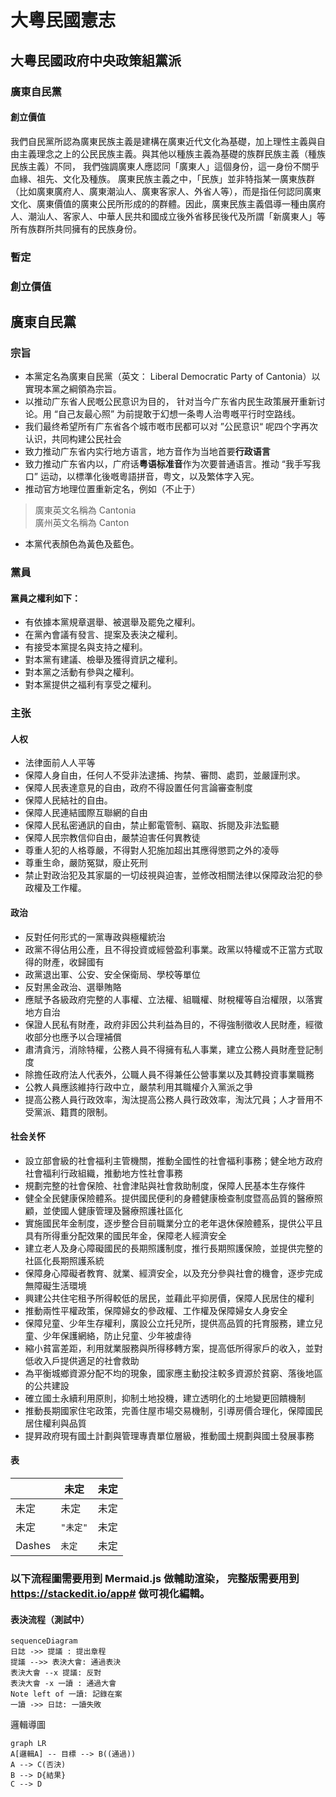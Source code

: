 # 大粵民國憲志

## 大粵民國政府中央政策組黨派

### 廣東自民黨
#### 創立價值
我們自民黨所認為廣東民族主義是建構在廣東近代文化為基礎，加上理性主義與自由主義理念之上的公民民族主義。與其他以種族主義為基礎的族群民族主義（種族民族主義）不同，
我們強調廣東人應認同「廣東人」這個身份，這一身份不關乎血緣、祖先、文化及種族。
廣東民族主義之中，「民族」並非特指某一廣東族群（比如廣東廣府人、廣東潮汕人、廣東客家人、外省人等），而是指任何認同廣東文化、廣東價值的廣東公民所形成的的群體。因此，廣東民族主義倡導一種由廣府人、潮汕人、客家人、中華人民共和國成立後外省移民後代及所謂「新廣東人」等所有族群所共同擁有的民族身份。
	
### 暫定

### 創立價值

## 廣東自民黨
### 宗旨
- 本黨定名為廣東自民黨（英文： Liberal Democratic Party of Cantonia）以實現本黨之綱領為宗旨。
- 以推动广东省人民嘅公民意识为目的， 针对当今广东省内民生政策展开重新讨论。用 “自己友最心照” 为前提敢于幻想一条粤人治粤嘅平行时空路线。 
- 我们最终希望所有广东省各个城市嘅市民都可以对 ”公民意识“ 呢四个字再次认识，共同构建公民社会 
- 致力推动广东省内实行地方语言，地方音作为当地首要**行政语言**
- 致力推动广东省内以，广府话**粤语标准音**作为次要普通语言。推动 “我手写我口” 运动，以標準化後嘅粵語拼音，粤文，以及繁体字入宪。
- 推动官方地理位置重新定名，例如（不止于）
> 廣東英文名稱為 Cantonia  
> 廣州英文名稱為 Canton
- 本黨代表顏色為黃色及藍色。

### 黨員
#### 黨員之權利如下：
-   有依據本黨規章選舉、被選舉及罷免之權利。
-   在黨內會議有發言、提案及表決之權利。    
-   有接受本黨提名與支持之權利。    
-   對本黨有建議、檢舉及獲得資訊之權利。
-   對本黨之活動有參與之權利。    
-   對本黨提供之福利有享受之權利。

### 主张
#### 人权
- 法律面前人人平等
- 保障人身自由，任何人不受非法逮捕、拘禁、審問、處罰，並嚴謹刑求。
- 保障人民表達意見的自由，政府不得設置任何言論審查制度
- 保障人民結社的自由。
- 保障人民連結國際互聯網的自由
- 保障人民私密通訊的自由，禁止郵電管制、竊取、拆閱及非法監聽
- 保障人民宗教信仰自由，嚴禁迫害任何異教徒
- 尊重人犯的人格尊嚴，不得對人犯施加超出其應得懲罰之外的凌辱
- 尊重生命，嚴防冤獄，廢止死刑
- 禁止對政治犯及其家屬的一切歧視與迫害，並修改相關法律以保障政治犯的參政權及工作權。

#### 政治
- 反對任何形式的一黨專政與極權統治
- 政黨不得佔用公產，且不得投資或經營盈利事業。政黨以特權或不正當方式取得的財產，收歸國有
- 政黨退出軍、公安、安全保衛局、學校等單位
- 反對黑金政治、選舉賄賂
- 應賦予各級政府完整的人事權、立法權、組職權、財稅權等自治權限，以落實地方自治
- 保證人民私有財產，政府非因公共利益為目的，不得強制徵收人民財產，經徵收部分也應予以合理補償
- 肅清貪污，消除特權，公務人員不得擁有私人事業，建立公務人員財產登記制度
- 除擔任政府法人代表外，公職人員不得兼任公營事業以及其轉投資事業職務
- 公教人員應該維持行政中立，嚴禁利用其職權介入黨派之爭
- 提高公務人員行政效率，淘汰提高公務人員行政效率，淘汰冗員；人才晉用不受黨派、籍貫的限制。

#### 社会关怀
- 設立部會級的社會福利主管機關，推動全國性的社會福利事務；健全地方政府社會福利行政組織，推動地方性社會事務
- 規劃完整的社會保險、社會津貼與社會救助制度，保障人民基本生存條件
- 健全全民健康保險體系。提供國民便利的身體健康檢查制度暨高品質的醫療照顧，並使國人健康管理及醫療照護社區化
- 實施國民年金制度，逐步整合目前職業分立的老年退休保險體系，提供公平且具有所得重分配效果的國民年金，保障老人經濟安全
- 建立老人及身心障礙國民的長期照護制度，推行長期照護保險，並提供完整的社區化長期照護系統
- 保障身心障礙者教育、就業、經濟安全，以及充分參與社會的機會，逐步完成無障礙生活環境
- 興建公共住宅租予所得較低的居民，並藉此平抑房價，保障人民居住的權利
- 推動兩性平權政策，保障婦女的參政權、工作權及保障婦女人身安全
- 保障兒童、少年生存權利，廣設公立托兒所，提供高品質的托育服務，建立兒童、少年保護網絡，防止兒童、少年被虐待
- 縮小貧富差距，利用就業服務與所得移轉方案，提高低所得家戶的收入，並對低收入戶提供適足的社會救助
- 為平衡城鄉資源分配不均的現象，國家應主動投注較多資源於貧窮、落後地區的公共建設
- 確立國土永續利用原則，抑制土地投機，建立透明化的土地變更回饋機制
- 推動長期國家住宅政策，完善住屋市場交易機制，引導房價合理化，保障國民居住權利與品質
- 提昇政府現有國土計劃與管理專責單位層級，推動國土規劃與國土發展事務


#### 表

|                |未定                            |未定                         |
|----------------|-------------------------------|-----------------------------|
|未定             |未定                            |未定         
|未定             |`"未定"`                        |未定            
|Dashes          |`未定`                           | 未定 |



### 以下流程圖需要用到 Mermaid.js 做輔助渲染， 完整版需要用到 https://stackedit.io/app# 做可視化編輯。
#### 表決流程（測試中）

```mermaid
sequenceDiagram
日誌 ->> 提議 : 提出章程
提議 -->> 表決大會: 通過表決
表決大會 --x 提議: 反對
表決大會 -x 一讀 : 通過大會
Note left of 一讀: 記錄在案 
一讀 ->> 日誌: 一讀失敗
```

邏輯導圖
```mermaid
graph LR
A[邏輯A] -- 目標 --> B((通過))
A --> C(否決)
B --> D{結果}
C --> D
```